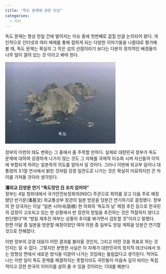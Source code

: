 ```yaml
---
title: "독도 문제에 관한 단상"
categories:
  - 시사
---
```


독도 문제는 항상 한일 간에 벌어지는 이슈 중에 첫번째로 꼽힐 만큼 논의되어 왔다. 개인적으로 인터넷과 여러 매체를 통해 접하게 되는 다양한 이야기들을 나름대로 평가해 볼 때, 독도 문제는 확실히 그 작은 섬의 선점이라기 보다는 다분히 정치적인 배경들이 너무 많이 깔려 있는 것 이라고 봐야 한다.  
  
![](/assets/images/posts/2005/03/ek200000000081.jpg)  
  
정부의 이번의 태도 변화는 그 중에서 좀 주목할 만하다. 실제로 대한민국 정부가 독도 문제에 대하여 강경하게 나가지 않는 것도 그 자체를 국제적 이슈화 시켜 자신들의 이익에 부합되게 하려는 일본측의 의도를 알아서 일 것이다. 그러나 이번에 외교부 일이나 대통령의 3.1절 연사에서 밝힌 것처럼 강경 일관도로 나가는 것은 확실히 미묘하지만 큰 차이를 가져올 것이라 생각된다.  
  
**潘외교 日방문 연기 “독도망언 日 조치 있어야”**  
정부는 4일 청와대에서 국가안전보장회의(NSC) 주관으로 회의를 갖고 다음 주로 예정됐던 반기문(潘基文) 외교통상부 장관의 일본 방문을 당분간 연기하기로 결정했다. 정부의 한 당국자는 이날 “일본 시마네(島根) 현 의회의 ‘독도의 날’ 제정 추진 등으로 한국민의 감정이 고조되고 있는 현 상황에서 반 장관의 방일을 추진하는 것은 적절하지 않다고 판단했다”며 “방일 재추진 여부는 상황의 추이를 봐가면서 검토할 것”이라고 말했다.  
한편 이달 중 일본을 방문할 예정이었던 여야 의원 중 일부도 방일 계획을 당분간 연기할 것으로 전해졌다.
 
이번 정부의 강경 대응이 어떤 결과를 불러올 것인지, 그리고 어떤 것을 목표로 하는 것인지는 알 수 없다. 그렇지만 분명한 사실은 이 자체가 대한민국의 정치적 테크닉에서 또는 방향성 면에서 새로운 방식을 이끌어 나가는 것임에는 틀림없다고 생각된다. 적어도 나는 이번 일이 독도 문제를 해결하지는 못할지라도 국민들이 마음속 깊이 바라는 독립적이고 강한 한국의 이미지를 살려 줄 수 있을 것이라는 기대를 해본다.
